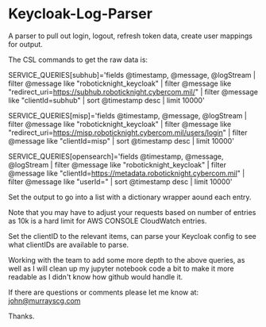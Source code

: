 # Keycloak-Log-Parser
A parser to pull out login, logout, refresh token data, create user mappings for output.

The CSL commands to get the raw data is:

SERVICE_QUERIES[subhub]='fields @timestamp, @message, @logStream
| filter @message like "roboticknight_keycloak"
| filter @message like "redirect_uri=https://subhub.roboticknight.cybercom.mil/"
| filter @message like "clientId=subhub"
| sort @timestamp desc
| limit 10000'

SERVICE_QUERIES[misp]='fields @timestamp, @message, @logStream
| filter @message like "roboticknight_keycloak"
| filter @message like "redirect_uri=https://misp.roboticknight.cybercom.mil/users/login"
| filter @message like "clientId=misp"
| sort @timestamp desc
| limit 10000'

SERVICE_QUERIES[opensearch]='fields @timestamp, @message, @logStream
| filter @message like "roboticknight_keycloak"
| filter @message like "clientId=https://metadata.roboticknight.cybercom.mil"
| filter @message like "userId="
| sort @timestamp desc
| limit 10000'

Set the output to go into a list with a dictionary wrapper aound each entry.

Note that you may have to adjust your requests based on number of entries as 10k is a hard limit for AWS CONSOLE CloudWatch entries.

Set the clientID to the relevant items, can parse your Keycloak config to see what clientIDs are available to parse.


Working with the team to add some more depth to the above queries, as well as I will clean up my jupyter notebook code a bit to make it more readable as I didn't know how github would handle it.

If there are questions or comments please let me know at: john@murrayscg.com

Thanks.

